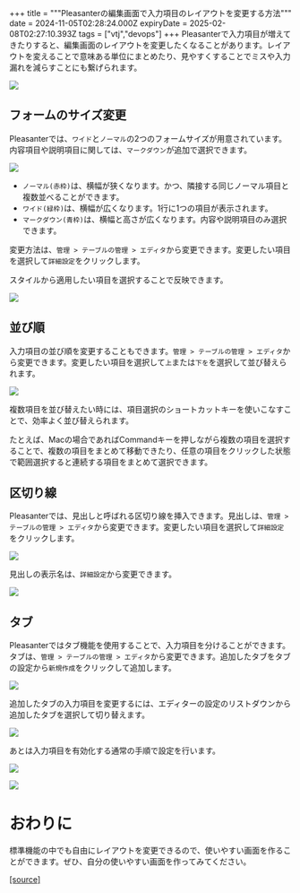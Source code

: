 +++
title = """Pleasanterの編集画面で入力項目のレイアウトを変更する方法"""
date = 2024-11-05T02:28:24.000Z
expiryDate = 2025-02-08T02:27:10.393Z
tags = ["vtj","devops"]
+++
Pleasanterで入力項目が増えてきたりすると、編集画面のレイアウトを変更したくなることがあります。レイアウトを変えることで意味ある単位にまとめたり、見やすくすることでミスや入力漏れを減らすことにも繋げられます。

![](https://cdn-ak.f.st-hatena.com/images/fotolife/v/virtualtech/20241105/20241105112855.png)

フォームのサイズ変更
----------

Pleasanterでは、`ワイド`と`ノーマル`の2つのフォームサイズが用意されています。内容項目や説明項目に関しては、`マークダウン`が追加で選択できます。

![](https://cdn-ak.f.st-hatena.com/images/fotolife/v/virtualtech/20241105/20241105112824.png)

*   `ノーマル(赤枠)`は、横幅が狭くなります。かつ、隣接する同じノーマル項目と複数並べることができます。
*   `ワイド(緑枠)`は、横幅が広くなります。1行に1つの項目が表示されます。
*   `マークダウン(青枠)`は、横幅と高さが広くなります。内容や説明項目のみ選択できます。

変更方法は、`管理 > テーブルの管理 > エディタ`から変更できます。変更したい項目を選択して`詳細設定`をクリックします。

スタイルから適用したい項目を選択することで反映できます。

![](https://cdn-ak.f.st-hatena.com/images/fotolife/v/virtualtech/20241105/20241105112828.png)

並び順
---

入力項目の並び順を変更することもできます。`管理 > テーブルの管理 > エディタ`から変更できます。変更したい項目を選択して`上`または`下を`を選択して並び替えられます。

![](https://cdn-ak.f.st-hatena.com/images/fotolife/v/virtualtech/20241105/20241105112831.png)

複数項目を並び替えたい時には、項目選択のショートカットキーを使いこなすことで、効率よく並び替えられます。

たとえば、Macの場合であればCommandキーを押しながら複数の項目を選択することで、複数の項目をまとめて移動できたり、任意の項目をクリックした状態で範囲選択すると連続する項目をまとめて選択できます。

区切り線
----

Pleasanterでは、見出しと呼ばれる区切り線を挿入できます。見出しは、`管理 > テーブルの管理 > エディタ`から変更できます。変更したい項目を選択して`詳細設定`をクリックします。

![](https://cdn-ak.f.st-hatena.com/images/fotolife/v/virtualtech/20241105/20241105112835.png)

見出しの表示名は、`詳細設定`から変更できます。

![](https://cdn-ak.f.st-hatena.com/images/fotolife/v/virtualtech/20241105/20241105112838.png)

タブ
--

Pleasanterではタブ機能を使用することで、入力項目を分けることができます。タブは、`管理 > テーブルの管理 > エディタ`から変更できます。追加したタブをタブの設定から`新規作成`をクリックして追加します。

![](https://cdn-ak.f.st-hatena.com/images/fotolife/v/virtualtech/20241105/20241105112841.png)

追加したタブの入力項目を変更するには、エディターの設定のリストダウンから追加したタブを選択して切り替えます。

![](https://cdn-ak.f.st-hatena.com/images/fotolife/v/virtualtech/20241105/20241105112851.png)

あとは入力項目を有効化する通常の手順で設定を行います。

![](https://cdn-ak.f.st-hatena.com/images/fotolife/v/virtualtech/20241105/20241105112848.png)

![](https://cdn-ak.f.st-hatena.com/images/fotolife/v/virtualtech/20241105/20241105112845.png)

おわりに
====

標準機能の中でも自由にレイアウトを変更できるので、使いやすい画面を作ることができます。ぜひ、自分の使いやすい画面を作ってみてください。

[[source]](https://devops-blog.virtualtech.jp/entry/20241105/1730773704)
